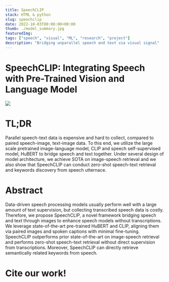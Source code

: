 ```yaml
---
title: SpeechCLIP
stack: HTML & python
slug: speechclip
date: 2022-10-03T00:00:00+00:00
thumb: ./model_summary.jpg
featuredImg:
tags: ["speech", "visual", "ML", "research", "project"]
description: "Bridging unparallel speech and text via visual signal"
---
```


# SpeechCLIP: Integrating Speech with Pre-Trained Vision and Language Model

<!-- <img height="600px" src="./model_overall.png"></img> -->

![](./model_summary.jpg)

# TL;DR

Parallel speech-text data is expensive and hard to collect, compared to paired speech-image, text-image data. To this end, we utilize the large scale pretrained image-language model, CLIP and speech self-supervised model, HuBERT to bridge speech and text together. Under several design of model architecture, we achieve SOTA on image-speech retrieval and we also show that SpeechCLIP can conduct zero-shot speech-text retrieval and keywords discovery from speech utternace.

# Abstract

Data-driven speech processing models usually perform well with a large amount of text supervision, but collecting transcribed speech data is costly. Therefore, we propose SpeechCLIP, a novel framework bridging speech and text through images to enhance speech models without transcriptions. We leverage state-of-the-art pre-trained HuBERT and CLIP, aligning them via paired images and spoken captions with minimal fine-tuning. SpeechCLIP outperforms prior state-of-the-art on image-speech retrieval and performs zero-shot speech-text retrieval without direct supervision from transcriptions. Moreover, SpeechCLIP can directly retrieve semantically related keywords from speech.

# Cite our work!
